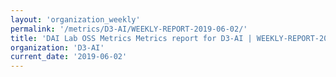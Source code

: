 ```yaml
---
layout: 'organization_weekly'
permalink: '/metrics/D3-AI/WEEKLY-REPORT-2019-06-02/'
title: 'DAI Lab OSS Metrics Metrics report for D3-AI | WEEKLY-REPORT-2019-06-02'
organization: 'D3-AI'
current_date: '2019-06-02'
---
```

